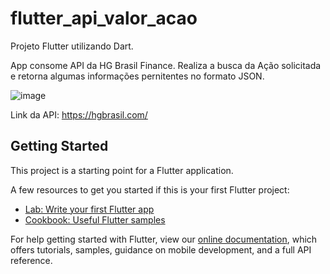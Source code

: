 # flutter_api_valor_acao

Projeto Flutter utilizando Dart. 

App consome API da HG Brasil Finance. Realiza a busca da Ação solicitada e retorna algumas informações pernitentes no formato JSON.

![image](https://user-images.githubusercontent.com/68522644/95001319-18444b80-059f-11eb-8e35-4fd9b3bb3350.png)

Link da API: https://hgbrasil.com/


## Getting Started

This project is a starting point for a Flutter application.

A few resources to get you started if this is your first Flutter project:

- [Lab: Write your first Flutter app](https://flutter.dev/docs/get-started/codelab)
- [Cookbook: Useful Flutter samples](https://flutter.dev/docs/cookbook)

For help getting started with Flutter, view our
[online documentation](https://flutter.dev/docs), which offers tutorials,
samples, guidance on mobile development, and a full API reference.
